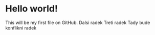 # Hello world!
This will be my first file on GitHub.
Dalsi radek
Treti radek
Tady bude konflikni radek
